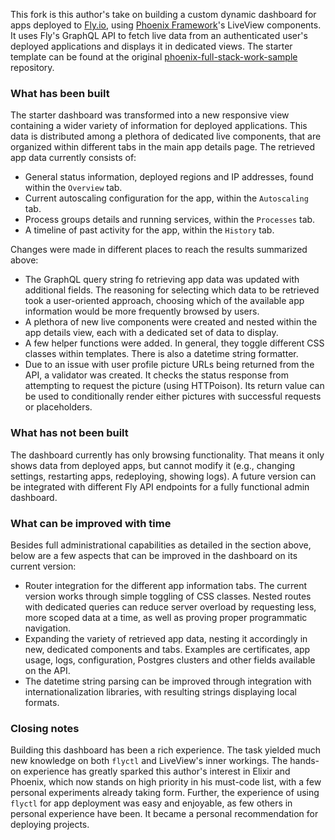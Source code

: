 This fork is this author's take on building a custom dynamic dashboard for apps deployed to [Fly.io](Fly.io), using [Phoenix Framework](https://phoenixframework.org/)'s LiveView components. It uses Fly's GraphQL API to fetch live data from an authenticated user's deployed applications and displays it in dedicated views. The starter template can be found at the original [phoenix-full-stack-work-sample](https://github.com/fly-hiring/phoenix-full-stack-work-sample) repository.

### What has been built

The starter dashboard was transformed into a new responsive view containing a wider variety of information for deployed applications. This data is distributed among a plethora of dedicated live components, that are organized within different tabs in the main app details page. The retrieved app data currently consists of:

- General status information, deployed regions and IP addresses, found within the `Overview` tab.
- Current autoscaling configuration for the app, within the `Autoscaling` tab.
- Process groups details and running services, within the `Processes` tab.
- A timeline of past activity for the app, within the `History` tab.

Changes were made in different places to reach the results summarized above:

- The GraphQL query string fo retrieving app data was updated with additional fields. The reasoning for selecting which data to be retrieved took a user-oriented approach, choosing which of the available app information would be more frequently browsed by users.
- A plethora of new live components were created and nested within the app details view, each with a dedicated set of data to display.
- A few helper functions were added. In general, they toggle different CSS classes within templates. There is also a datetime string formatter.
- Due to an issue with user profile picture URLs being returned from the API, a validator was created. It checks the status response from attempting to request the picture (using HTTPoison). Its return value can be used to conditionally render either pictures with successful requests or placeholders.

### What has not been built

The dashboard currently has only browsing functionality. That means it only shows data from deployed apps, but cannot modify it (e.g., changing settings, restarting apps, redeploying, showing logs). A future version can be integrated with different Fly API endpoints for a fully functional admin dashboard.

### What can be improved with time

Besides full administrational capabilities as detailed in the section above, below are a few aspects that can be improved in the dashboard on its current version:

- Router integration for the different app information tabs. The current version works through simple toggling of CSS classes. Nested routes with dedicated queries can reduce server overload by requesting less, more scoped data at a time, as well as proving proper programmatic navigation.
- Expanding the variety of retrieved app data, nesting it accordingly in new, dedicated components and tabs. Examples are certificates, app usage, logs, configuration, Postgres clusters and other fields available on the API.
- The datetime string parsing can be improved through integration with internationalization libraries, with resulting strings displaying local formats.

### Closing notes

Building this dashboard has been a rich experience. The task yielded much new knowledge on both `flyctl` and LiveView's inner workings. The hands-on experience has greatly sparked this author's interest in Elixir and Phoenix, which now stands on high priority in his must-code list, with a few personal experiments already taking form. Further, the experience of using `flyctl` for app deployment was easy and enjoyable, as few others in personal experience have been. It became a personal recommendation for deploying projects.
